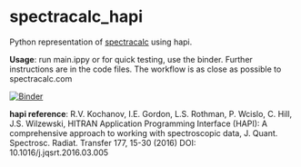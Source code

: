 # spectracalc_hapi
Python representation of [spectracalc](www.spectracalc.com) using hapi.

**Usage**:
	run main.ippy or for quick testing, use the binder.
	Further instructions are in the code files. The workflow is as close as possible to spectracalc.com
	
[![Binder](https://mybinder.org/badge_logo.svg)](https://mybinder.org/v2/gh/dermahax/spectracalc_hapi/HEAD?labpath=jupyter_example.ipynb)


**hapi reference**:
 R.V. Kochanov, I.E. Gordon, L.S. Rothman, P. Wcislo, C. Hill, J.S. Wilzewski,
	   HITRAN Application Programming Interface (HAPI): A comprehensive approach
	   to working with spectroscopic data, J. Quant. Spectrosc. Radiat. Transfer 177, 15-30 (2016)
	   DOI: 10.1016/j.jqsrt.2016.03.005
	   
	   
	 
